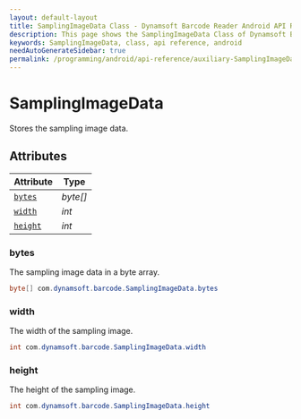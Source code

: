 ```yaml
---
layout: default-layout
title: SamplingImageData Class - Dynamsoft Barcode Reader Android API Reference
description: This page shows the SamplingImageData Class of Dynamsoft Barcode Reader for Android SDK.
keywords: SamplingImageData, class, api reference, android
needAutoGenerateSidebar: true
permalink: /programming/android/api-reference/auxiliary-SamplingImageData-v7.6.0.html
---
```



# SamplingImageData

Stores the sampling image data.

## Attributes
  
| Attribute | Type |
|---------- | ---- |
| [`bytes`](#bytes) | *byte\[\]* |
| [`width`](#width) | *int* |
| [`height`](#height) | *int* |

### bytes

The sampling image data in a byte array.

```java
byte[] com.dynamsoft.barcode.SamplingImageData.bytes
```

### width

The width of the sampling image.

```java
int com.dynamsoft.barcode.SamplingImageData.width
```

### height

The height of the sampling image.

```java
int com.dynamsoft.barcode.SamplingImageData.height
```
